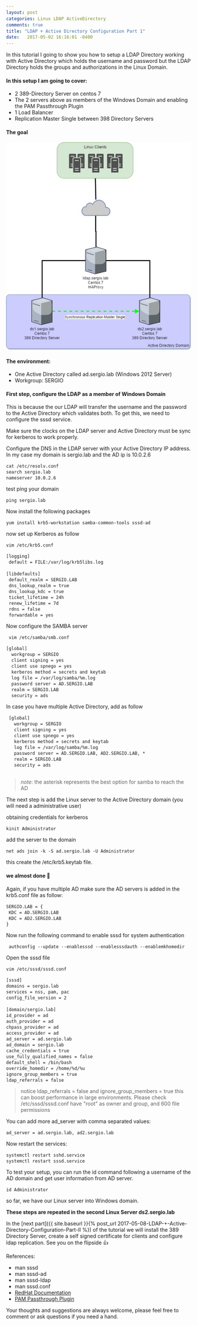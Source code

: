 ```yaml
---
layout: post
categories: Linux LDAP ActiveDirectory
comments: true
title: "LDAP + Active Directory Configuration Part 1"
date:   2017-05-02 16:16:01 -0400
---
```


In this tutorial I going to show you how to setup a LDAP Directory working with Active Directory which holds the username and password but the LDAP Directory holds
the groups and authorizations in the Linux Domain.

#### In this setup I am going to cover:

* 2 389-Directory Server on centos 7
* The 2 servers above as members of the Windows Domain and enabling the PAM Passthrough Plugin 
* 1 Load Balancer 
* Replication Master Single between 398 Directory Servers

#### The goal

![ldapscheme][goal]

[goal]: /assets/img/ldapscheme.jpg

#### The environment:

* One Active Directory called ad.sergio.lab (Windows 2012 Server)
* Workgroup: SERGIO




#### First step, configure the LDAP as a member of Windows Domain
This is because the our LDAP will transfer the username and the password to the Active Directory which validates both.
To get this, we need to configure the sssd service.

Make sure the clocks on the LDAP server and Active Directory must be sync for kerberos to work properly.

Configure the DNS in the LDAP server with your Active Directory IP address. In my case my domain is sergio.lab and the AD ip is 10.0.2.6

```
cat /etc/resolv.conf 
search sergio.lab
nameserver 10.0.2.6
```

test ping your domain

```
ping sergio.lab
```

Now install the following packages 

```
yum install krb5-workstation samba-common-tools sssd-ad
```


now set up Kerberos as follow

```
vim /etc/krb5.conf
```

```
[logging]
 default = FILE:/var/log/krb5libs.log

[libdefaults]
 default_realm = SERGIO.LAB
 dns_lookup_realm = true
 dns_lookup_kdc = true
 ticket_lifetime = 24h
 renew_lifetime = 7d
 rdns = false
 forwardable = yes
```
 
 Now configure the SAMBA server
``` 
 vim /etc/samba/smb.conf
 ```
 
 ```
 [global]
   workgroup = SERGIO
   client signing = yes
   client use spnego = yes
   kerberos method = secrets and keytab
   log file = /var/log/samba/%m.log
   password server = AD.SERGIO.LAB
   realm = SERGIO.LAB
   security = ads
 ```  
  
In case you have multiple Active Directory, add as follow

```
 [global]
   workgroup = SERGIO
   client signing = yes
   client use spnego = yes
   kerberos method = secrets and keytab
   log file = /var/log/samba/%m.log
   password server = AD.SERGIO.LAB, AD2.SERGIO.LAB, *
   realm = SERGIO.LAB
   security = ads
 
 ```
 > *note*: the asterisk represents the best option for samba to reach the AD
 
 The next step is add the Linux server to the Active Directory domain (you will need a administrative user)
 
 obtaining credentials for kerberos
 ```
 kinit Administrator
 ```
 add the server to the domain
 ```
 net ads join -k -S ad.sergio.lab -U Administrator
 ```
 this create the /etc/krb5.keytab file.
 
#### we almost done :muscle:
 
 Again, if you have multiple AD make sure the AD servers is added in the krb5.conf file as follow:
```
SERGIO.LAB = {
 KDC = AD.SERGIO.LAB
 KDC = AD2.SERGIO.LAB
} 
```

Now run the following command to enable sssd for system authentication
```
 authconfig --update --enablesssd --enablesssdauth --enablemkhomedir
 ```
 Open the sssd file
 ```
 vim /etc/sssd/sssd.conf
 ```
 ```
[sssd]
 domains = sergio.lab
 services = nss, pam, pac
 config_file_version = 2
 
[domain/sergio.lab]
 id_provider = ad
 auth_provider = ad
 chpass_provider = ad
 access_provider = ad
 ad_server = ad.sergio.lab
 ad_domain = sergio.lab
 cache_credentials = true
 use_fully_qualified_names = false
 default_shell = /bin/bash
 override_homedir = /home/%d/%u
 ignore_group_members = true
 ldap_referrals = false
 ```
 
 > notice ldap_referrals = false and ignore_group_members = true this can boost performance in large environments. Please check /etc/sssd/sssd.conf have "root" as owner and group, and 600 file permissions
 
 You can add more ad_server with comma separated values:
 ```
 ad_server = ad.sergio.lab, ad2.sergio.lab
 ```
 Now restart the services:
 ```
 systemctl restart sshd.service
 systemctl restart sssd.service
 ```
 To test your setup, you can run the id command following a username of the AD domain and get user information from AD server.
 
 ```
 id Administrator
 ```
 
 so far, we have our Linux server into Windows domain.

**These steps are repeated in the second Linux Server ds2.sergio.lab**

In the [next part]({{ site.baseurl }}{% post_url 2017-05-08-LDAP-+-Active-Directory-Configuration-Part-II %}) of the tutorial we will install the 389 Directory Server, create a self signed certificate for clients and configure ldap replication. See you on the flipside :thumbsup:




References:  
* man sssd
* man sssd-ad
* man sssd-ldap
* man sssd.conf
* [RedHat Documentation](https://access.redhat.com/documentation/en-US/Red_Hat_Enterprise_Linux/7/html/Windows_Integration_Guide/sssd-ad-proc.html)
* [PAM Passthrough Plugin](https://access.redhat.com/documentation/en-US/Red_Hat_Directory_Server/10/html/Administration_Guide/pam-pta.html)


Your thoughts and suggestions are always welcome, please feel free to comment or ask questions if you need a hand. 